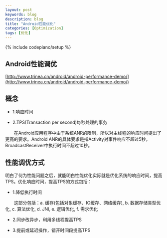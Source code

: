 ```yaml
---
layout: post
keywords: blog
description: blog
title: "Android性能优化"
categories: [Optimization]
tags: [优化]
---
```

{% include codepiano/setup %}

## Android性能调优

[http://www.trinea.cn/android/android-performance-demo/](http://www.trinea.cn/android/android-performance-demo/)

## 概念

* 1.响应时间

* 2.TPS(Transaction per second)每秒处理的事务

&emsp;&emsp;在Android应用程序中由于系统ANR的限制，所以对主线程的响应时间提出了更高的要求。Android ANR的具体要求是指Activity对事件响应不超过5秒，BroadcastReceiver中执行时间不超过10秒。
 
## 性能调优方式
明白了何为性能问题之后，就能明白性能优化实际就是优化系统的响应时间，提高TPS。优化响应时间，提高TPS的方式包括：

* 1.降低执行时间

&emsp;&emsp;这部分包括：a. 缓存(包括对象缓存、IO缓存、网络缓存), b. 数据存储类型优化, c. 算法优化, d. JNI, e. 逻辑优化, f. 需求优化

* 2.同步改异步，利用多线程提高TPS

* 3.提前或延迟操作，错开时间段提高TPS
